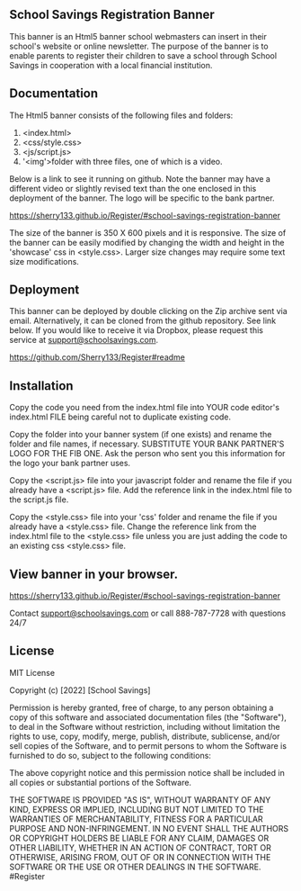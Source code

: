 
## School Savings Registration Banner

This banner is an Html5 banner school webmasters can insert in their school's website or online newsletter. The purpose of the banner is to enable parents to register their children to save a school through School Savings in cooperation with a local financial institution.

## Documentation

The Html5 banner consists of the following files and folders:
1. <index.html>
2. <css/style.css>
3. <js/script.js>
4. '<img'>folder with three files, one of which is a video.


Below is a link to see it running on github. Note the banner may have a different video or slightly revised text than the one enclosed in this deployment of the banner. The logo will be specific to the bank partner.

https://sherry133.github.io/Register/#school-savings-registration-banner

The size of the banner is 350 X 600 pixels and it is responsive. The size of the banner can be easily modified by changing the width and height in the 'showcase' css in <style.css>. Larger size changes may require some text size modifications.

## Deployment

This banner can be deployed by double clicking on the Zip archive sent via email.
Alternatively, it can be cloned from the github repository. See link below. If you would like to receive it via Dropbox, please request this service at support@schoolsavings.com.

https://github.com/Sherry133/Register#readme

## Installation

Copy the code you need from the index.html file into YOUR code editor's index.html FILE being careful not to duplicate existing <head> code. 

Copy the <img >folder into your banner system (if one exists) and rename the folder and file names, if necessary. SUBSTITUTE YOUR BANK PARTNER'S LOGO FOR THE FIB ONE. Ask the person who sent you this information for the logo your bank partner uses.

Copy the <script.js> file into your javascript folder and rename the file if you already have a <script.js> file. Add the reference link in the index.html file to the script.js file.

Copy the <style.css> file into your 'css' folder and rename the file if you already have a <style.css> file. Change the reference link from the index.html file to the <style.css> file unless you are just adding the code to an existing css <style.css> file.

## View banner in your browser.

https://sherry133.github.io/Register/#school-savings-registration-banner

Contact support@schoolsavings.com or call 888-787-7728 with questions 24/7

## License

MIT License

Copyright (c) [2022] [School Savings]

Permission is hereby granted, free of charge, to any person obtaining a copy
of this software and associated documentation files (the "Software"), to deal
in the Software without restriction, including without limitation the rights
to use, copy, modify, merge, publish, distribute, sublicense, and/or sell
copies of the Software, and to permit persons to whom the Software is
furnished to do so, subject to the following conditions:

The above copyright notice and this permission notice shall be included in all
copies or substantial portions of the Software.

THE SOFTWARE IS PROVIDED "AS IS", WITHOUT WARRANTY OF ANY KIND, EXPRESS OR
IMPLIED, INCLUDING BUT NOT LIMITED TO THE WARRANTIES OF MERCHANTABILITY,
FITNESS FOR A PARTICULAR PURPOSE AND NON-INFRINGEMENT. IN NO EVENT SHALL THE
AUTHORS OR COPYRIGHT HOLDERS BE LIABLE FOR ANY CLAIM, DAMAGES OR OTHER
LIABILITY, WHETHER IN AN ACTION OF CONTRACT, TORT OR OTHERWISE, ARISING FROM,
OUT OF OR IN CONNECTION WITH THE SOFTWARE OR THE USE OR OTHER DEALINGS IN THE
SOFTWARE.
#Register
